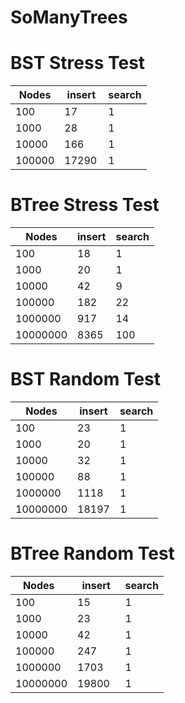 # SoManyTrees

# BST Stress Test

| Nodes | insert | search |
|-------|--------|--------|
|100    |17      |1       |
|1000   |28      |1       |
|10000  |166     |1       |
|100000 |17290   |1       |

# BTree Stress Test

| Nodes   | insert | search |
|---------|--------|--------|
|100      |18      |1       |
|1000     |20      |1       |
|10000    |42      |9       |
|100000   |182     |22      |
|1000000  |917     |14      |
|10000000 |8365    |100     |

# BST Random Test

| Nodes   | insert | search |
|---------|--------|--------|
|100      |23      |1       |
|1000     |20      |1       |
|10000    |32      |1       |
|100000   |88      |1       |
|1000000  |1118    |1       |
|10000000 |18197   |1       |

# BTree Random Test
| Nodes   | insert | search |
|---------|--------|--------|
|100      |15      |1       |
|1000     |23      |1       |
|10000    |42      |1       |
|100000   |247     |1       |
|1000000  |1703    |1       |
|10000000 |19800   |1       |









